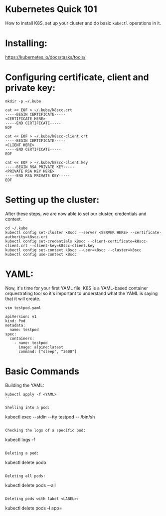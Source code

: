 # Kubernetes Quick 101
How to install K8S, set up your cluster and do basic `kubectl` operations in it.

# Installing:
https://kubernetes.io/docs/tasks/tools/

# Configuring certificate, client and private key:
```
mkdir -p ~/.kube
```
```
cat << EOF > ~/.kube/k8scc.crt
-----BEGIN CERTIFICATE-----
<CERTIFICATE HERE>
-----END CERTIFICATE-----
EOF
```
```
cat << EOF > ~/.kube/k8scc-client.crt
-----BEGIN CERTIFICATE-----
<CLIENT HERE>
-----END CERTIFICATE-----
EOF
```
```
cat << EOF > ~/.kube/k8scc-client.key
-----BEGIN RSA PRIVATE KEY-----
<PRIVATE RSA KEY HERE>
-----END RSA PRIVATE KEY-----
EOF
```

# Setting up the cluster:
After these steps, we are now able to set our cluster, credentials and context.
```
cd ~/.kube
kubectl config set-cluster k8scc --server <SERVER HERE> --certificate-authority=k8scc.crt
kubectl config set-credentials k8scc --client-certificate=k8scc-client.crt --client-key=k8scc-client.key
kubectl config set-context k8scc --user=k8scc --cluster=k8scc
kubectl config use-context k8scc
```
# YAML:
Now, it's time for your first YAML file. K8S is a YAML-based container orquestrating tool so it's important to understand what the YAML is saying that it will create.
```
vim testpod.yaml
```
```
apiVersion: v1
kind: Pod
metadata:
  name: testpod
spec:
  containers:
    - name: testpod
      image: alpine:latest
      command: ["sleep", "3600"]
```

# Basic Commands
Building the YAML:
```
kubectl apply -f <YAML>
``

Shelling into a pod:
```
kubectl exec --stdin --tty testpod -- /bin/sh
```

Checking the logs of a specific pod:
```
kubectl logs -f <POD NAME>
```

Deleting a pod:
```
kubectl delete podo <POD NAME>
```

Deleting all pods:
```
kubectl delete pods --all
```

Deleting pods with label <LABEL>:
```
kubectl delete pods -l app=<LABEL>
```